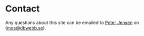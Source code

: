 Contact
==============================================

Any questions about this site can be emailed to [Peter Jensen](https://peterjensen.se) on (mos@dbwebb.se).
